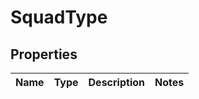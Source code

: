 

# SquadType


## Properties

| Name | Type | Description | Notes |
|------------ | ------------- | ------------- | -------------|



